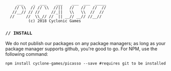 ```  
     ___    _  ___    ___    ___  ___  _____
    // \\  // // \\  //||   //   //   //  //
   //__// // //     //_||   \\   \\  //  //
  //     //  \\_// //  || __// __// //__//
          (c) 2018 Cyclonic Games
```

### `// INSTALL`
We do not publish our packages on any package managers; as long as your package manager supports github, you're good to go. For NPM, use the following command:

```shell
npm install cyclone-games/picasso --save #requires git to be installed
```
